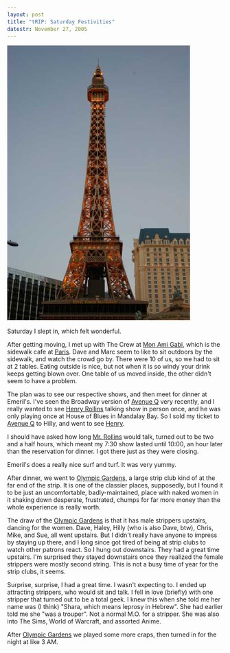 ```yaml
---
layout: post
title: "tRIP: Saturday Festivities"
datestr: November 27, 2005
---
```

![vegaseiffeltower][]

Saturday I slept in, which felt wonderful.

After getting moving, I met up with The Crew at <a href="http://www.caesars.com/Paris/LasVegas/Dining/FineDining/MonAmiGabi.htm">Mon Ami Gabi</a>, which is the sidewalk cafe at <a href="http://www.caesars.com/paris/lasvegas/">Paris</a>.  Dave and Marc seem to like to sit outdoors by the sidewalk, and watch the crowd go by.  There were 10 of us, so we had to sit at 2 tables.  Eating outside is nice, but not when it is so windy your drink keeps getting blown over.  One table of us moved inside, the other didn't seem to have a problem.

The plan was to see our respective shows, and then meet for dinner at Emeril's.  I've seen the Broadway version of <a href="http://www.avenueq.com/">Avenue Q</a> very recently, and I really wanted to see <a href="http://www.henryrollins.com">Henry Rollins</a> talking show in person once, and he was only playing once at House of Blues in Mandalay Bay.  So I sold my ticket to <a href="http://www.avenueq.com/">Avenue Q</a> to Hilly, and went to see <a href="http://www.henryrollins.com">Henry</a>.

I should have asked how long <a href="http://www.henryrollins.com">Mr. Rollins</a> would talk, turned out to be two and a half hours, which meant my 7:30 show lasted until 10:00, an hour later than the reservation for dinner.  I got there just as they were closing.

Emeril's does a really nice surf and turf.  It was very yummy.

After dinner, we went to <a href="http://www.ogvegas.com/">Olympic Gardens</a>, a large strip club kind of at the far end of the strip.  It is one of the classier places, supposedly, but I found it to be just an uncomfortable, badly-maintained, place with naked women in it shaking down desperate, frustrated, chumps for far more money than the whole experience is really worth.

The draw of the <a href="http://www.ogvegas.com/">Olympic Gardens</a> is that it has male strippers upstairs, dancing for the women.  Dave, Haley, Hilly (who is also Dave, btw), Chris, Mike, and Sue, all went upstairs.  But I didn't really have anyone to impress by staying up there, and I long since got tired of being at strip clubs to watch other patrons react.  So I hung out downstairs.  They had a great time upstairs.  I'm surprised they stayed downstairs once they realized the female strippers were mostly second string.  This is not a busy time of year for the strip clubs, it seems.

Surprise, surprise, I had a great time.  I wasn't expecting to.  I ended up attracting strippers, who would sit and talk.  I fell in love (briefly) with one stripper that turned out to be a total geek.  I knew this when she told me her name was (I think) "Shara, which means leprosy in Hebrew".  She had earlier told me she "was a trouper".  Not a normal M.O. for a stripper.  She was also into The Sims, World of Warcraft, and assorted Anime.

After <a href="http://www.ogvegas.com/">Olympic Gardens</a> we played some more craps, then turned in for the night at like 3 AM.

[vegaseiffeltower-thumb]: /pics/vegaseiffeltower-thumb.jpeg
[vegaseiffeltower]: /pics/vegaseiffeltower.jpeg